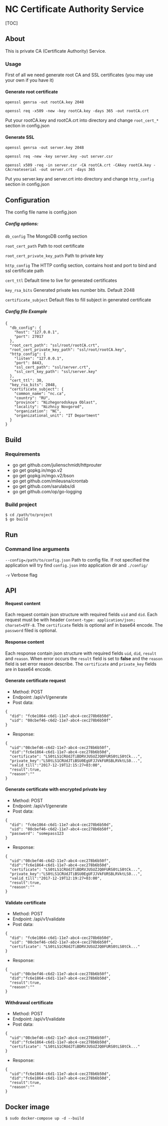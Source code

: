 # NC Certificate Authority Service

[TOC]

## About

This is private CA (Certificate Authority) Service.

### Usage

First of all we need generate root CA and SSL certificates (you may use your own if you have it)

#### Generate root certificate

```
openssl genrsa -out rootCA.key 2048

openssl req -x509 -new -key rootCA.key -days 365 -out rootCA.crt
```

Put your rootCA.key and rootCA.crt into directory and change ```root_cert_*``` section in config.json

#### Generate SSL

```
openssl genrsa -out server.key 2048

openssl req -new -key server.key -out server.csr

openssl x509 -req -in server.csr -CA rootCA.crt -CAkey rootCA.key -CAcreateserial -out server.crt -days 365
```

Put you server.key and server.crt into directory and change ```http_config``` section in config.json

## Configuration

The config file name is config.json

##### Config options:

```db_config``` The MongoDB config section

```root_cert_path``` Path to root certificate

```root_cert_private_key_path``` Path to private key

```http_config``` The HTTP config section, contains host and port to bind and ssl certificate path

```cert_ttl``` Default time to live for generated certificates

```key_rsa_bits``` Generated private kes number bits. Default 2048

```certificate_subject``` Default files to fill subject in generated certificate

##### Config file Example


```
{
  "db_config": {
    "host": "127.0.0.1",
    "port": 27017
  },
  "root_cert_path": "ssl/root/rootCA.crt",
  "root_cert_private_key_path": "ssl/root/rootCA.key",
  "http_config": {
    "listen": "127.0.0.1",
    "port": 8443,
    "ssl_cert_path": "ssl/server.crt",
    "ssl_cert_key_path": "ssl/server.key"
  },
  "cert_ttl": 30,
  "key_rsa_bits": 2048,
  "certificate_subject": {
    "common_name": "nc.ca",
    "country": "RU",
    "province": "Nizhegorodskaya Oblast",
    "locality": "Nizhniy Novgorod",
    "organization": "NC",
    "organizational_unit": "IT Department"
  }
}
```

## Build

### Requirements
- go get github.com/julienschmidt/httprouter
- go get gopkg.in/mgo.v2
- go get gopkg.in/mgo.v2/bson
- go get github.com/mileusna/crontab
- go get github.com/sarulabs/di
- go get github.com/op/go-logging

### Build project
```
$ cd /path/to/project
$ go build
```

## Run

### Command line arguments

```--config=/path/to/config.json``` Path to config file. If not specified the application will try find ```config.json``` into application dir and ```./config/```

```-v``` Verbose flag



## API

#### Request content
Each request contain json structure with required fields ```uid``` and ```did```. Each request must be with header ```Content-type: application/json; charset=UTF-8```. The ```certificate``` fields is optional anf in base64 encode. The ```password``` filed is optional.

#### Response content
Each response contain json structure with required fields ```uid```, ```did```, ```result``` and ```reason```. When error occurs the ```result``` field is set to **false** and the ```reason``` field is set error reason describe. The ```certificate``` and ```private_key``` fields are in base64 encode.


#### Generate certificate request

- Method: POST
- Endpoint: /api/v1/generate
- Post data:
```
{
  "did": "fc6e1864-c6d1-11e7-abc4-cec278b6b50d",
  "uid": "08cbef46-c6d2-11e7-abc4-cec278b6b50f"
}
```

- Response:
```
{
  "uid":"08cbef46-c6d2-11e7-abc4-cec278b6b50f",
  "did":"fc6e1864-c6d1-11e7-abc4-cec278b6b50d",
  "certificate": "LS0tLS1CRUdJTiBDRVJUSUZJQ0FURS0tLS0tCk...",
  "private_key":"LS0tLS1CRUdJTiBSU0EgUFJJVkFURSBLRVktLS0...",
  "valid_till":"2017-12-19T12:15:27+03:00",
  "result":true,
  "reason":""
}
```


#### Generate certificate with encrypted private key

- Method: POST
- Endpoint: /api/v1/generate
- Post data:
```
{
  "did": "fc6e1864-c6d1-11e7-abc4-cec278b6b50d",
  "uid": "08cbef46-c6d2-11e7-abc4-cec278b6b50f",
  "password": "somepass123
}
```

- Response:
```
{
  "uid":"08cbef46-c6d2-11e7-abc4-cec278b6b50f",
  "did":"fc6e1864-c6d1-11e7-abc4-cec278b6b50d",
  "certificate": "LS0tLS1CRUdJTiBDRVJUSUZJQ0FURS0tLS0tCk...",
  "private_key":"LS0tLS1CRUdJTiBSU0EgUFJJVkFURSBLRVktLS0...",
  "valid_till":"2017-12-19T12:19:27+03:00",
  "result":true,
  "reason":""
}
```


#### Validate certificate

- Method: POST
- Endpoint: /api/v1/validate
- Post data:
```
{
  "did": "fc6e1864-c6d1-11e7-abc4-cec278b6b50d",
  "uid": "08cbef46-c6d2-11e7-abc4-cec278b6b50f",
  "certificate": "LS0tLS1CRUdJTiBDRVJUSUZJQ0FURS0tLS0tCk..."
}
```

- Response:
```
{
  "uid":"08cbef46-c6d2-11e7-abc4-cec278b6b50f",
  "did":"fc6e1864-c6d1-11e7-abc4-cec278b6b50d",
  "result":true,
  "reason":""
}
```

#### Withdrawal certificate

- Method: POST
- Endpoint: /api/v1/validate
- Post data:
```
{
  "uid":"08cbef46-c6d2-11e7-abc4-cec278b6b50f",
  "did":"fc6e1864-c6d1-11e7-abc4-cec278b6b50d",
  "certificate": "LS0tLS1CRUdJTiBDRVJUSUZJQ0FURS0tLS0tCk..."
}
```

- Response:

```
{
  "uid":"fc6e1864-c6d1-11e7-abc4-cec278b6b50d",
  "did":"fc6e1864-c6d1-11e7-abc4-cec278b6b50d",
  "result":true,
  "reason":""
}
```

## Docker image

```
$ sudo docker-compose up -d --build

```
